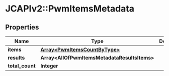 # JCAPIv2::PwmItemsMetadata

## Properties
Name | Type | Description | Notes
------------ | ------------- | ------------- | -------------
**items** | [**Array&lt;PwmItemsCountByType&gt;**](PwmItemsCountByType.md) |  | [optional] 
**results** | **Array&lt;AllOfPwmItemsMetadataResultsItems&gt;** |  | 
**total_count** | **Integer** |  | 

